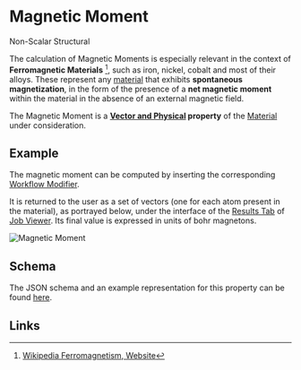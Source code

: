 # Magnetic Moment

<span class="btn badge b-success border-50">Non-Scalar</span> <span class="btn badge b-info border-50">Structural</span>

The calculation of Magnetic Moments is especially relevant in the context of **Ferromagnetic Materials** [^1], such as iron, nickel, cobalt and most of their alloys. These represent any [material](../../materials/overview.md) that exhibits **spontaneous magnetization**, in the form of the presence of a **net magnetic moment** within the material in the absence of an external magnetic field.

The Magnetic Moment is a **[Vector and Physical](../../properties/classification/general.md) property** of the [Material](../../materials/overview.md) under consideration.

## Example

The magnetic moment can be computed by inserting the corresponding [Workflow Modifier](../../workflow-designer/subworkflow-editor/overview-tab.md).

It is returned to the user as a set of vectors (one for each atom present in the material), as portrayed below, under the interface of the [Results Tab](../../jobs/ui/results-tab.md) of [Job Viewer](../../jobs/ui/viewer.md). Its final value is expressed in units of bohr magnetons.

![Magnetic Moment](../../images/properties-directory//magnetic-moment.png "Magnetic Moment")

## Schema 

The JSON schema and an example representation for this property can be found [here](../../properties/data/list.md#magnetic-moments).

## Links 

[^1]: [Wikipedia Ferromagnetism, Website](https://en.wikipedia.org/wiki/Ferromagnetism)
